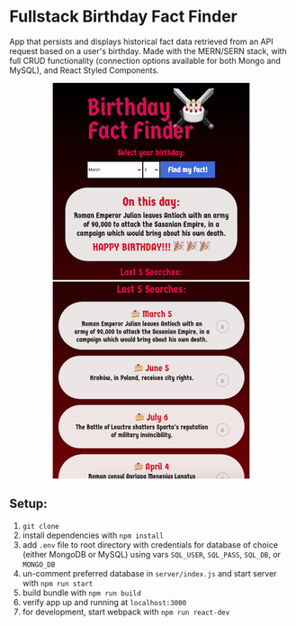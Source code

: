 # Fullstack Birthday Fact Finder

App that persists and displays historical fact data retrieved from an API request based on a user's birthday. Made with the MERN/SERN stack, with full CRUD functionality (connection options available for both Mongo and MySQL), and React Styled Components.

<p align="center">
<img src="screenshot.png" width="350"/>
<img src="screenshot2.png" width="350"/>
</p>

## Setup:

1. `git clone`
1. install dependencies with `npm install`
1. add `.env` file to root directory with credentials for database of choice (either MongoDB or MySQL) using vars `SQL_USER`, `SQL_PASS`, `SQL_DB`, or `MONGO_DB`
1. un-comment preferred database in `server/index.js` and start server with `npm run start`
1. build bundle with `npm run build`
1. verify app up and running at `localhost:3000`
1. for development, start webpack with `npm run react-dev`

